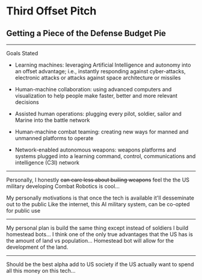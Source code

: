 # Third Offset Pitch

## Getting a Piece of the Defense Budget Pie

---

Goals Stated

  - Learning machines: leveraging Artificial Intelligence and autonomy into an offset advantage; i.e., instantly responding against cyber-attacks, electronic attacks or attacks against space architecture or missiles
  
  - Human-machine collaboration: using advanced computers and visualization to help people make faster, better and more relevant decisions
  
  - Assisted human operations: plugging every pilot, soldier, sailor and Marine into the battle network
  
  - Human-machine combat teaming: creating new ways for manned and unmanned platforms to operate
  
  - Network-enabled autonomous weapons: weapons platforms and systems plugged into a learning command, control, communications and intelligence (C3I) network

---

Personally, I honestly ~~can care less about builing weapons~~ feel the the US military developing Combat Robotics is cool...

My personally motivations is that once the tech is available it'll desseminate out to the public
Like the internet, this AI military system, can be co-opted for public use

---

My personal plan is build the same thing except instead of soldiers I build homestead bots... I think one of the only true advantages that the US has is the amount of land vs population... Homestead bot will allow for the development of the land.

---

Should be the best alpha add to US society if the US actually want to spend all this money on this tech...